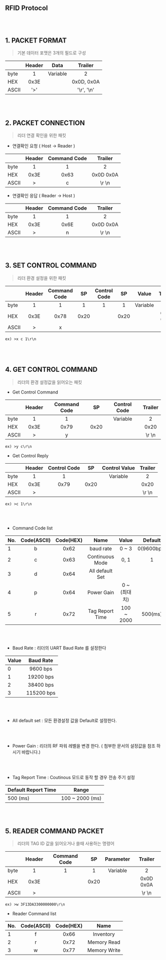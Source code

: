## RFID Protocol ##

<br /><br />
**1. PACKET FORMAT**
----------
> 기본 데이터 포맷은 3개의 필드로 구성

|      | Header | Data | Trailer |
|:--------|:--------:|:--------:|:--------:|
| byte | 1 | Variable | 2 |
| HEX | 0x3E |  | 0x0D, 0x0A |
| ASCII | '>' |  | '\r', '\n' |

<br /><br />
**2. PACKET CONNECTION**
----------
> 리더 연결 확인을 위한 패킷   
* 연결확인 요청 ( Host -> Reader )  

|      | Header | Command Code | Trailer |
|:--------|:--------:|:--------:|:--------:|
| byte | 1 | 1 | 2 |
| HEX | 0x3E | 0x63 | 0x0D 0x0A | 
| ASCII | > | c | \r \n |

* 연결확인 응답 ( Reader -> Host  )

|      | Header | Command Code | Trailer |
|:--------|:--------:|:--------:|:--------:|
| byte | 1 | 1 | 2 |
| HEX | 0x3E | 0x6E | 0x0D 0x0A | 
| ASCII | > | n | \r \n |

<br /><br />
**3. SET CONTROL COMMAND**
----------
>리더 환경 설정을 위한 패킷      
              
|      | Header | Command Code | SP | Control Code | SP | Value | Trailer |
|:--------|:--------:|:--------:|:--------:|:--------:|:--------:|:--------:|:--------:|
| byte | 1 | 1 | 1 | 1 | 1 | Variable | 2 |
| HEX | 0x3E | 0x78 | 0x20 | | 0x20 | | 0x0D 0x0A | 
| ASCII | > | x |  |  |  | | \r \n |
```
ex) >x c 1\r\n
```

<br /><br />
**4. GET CONTROL COMMAND**
----------
>리더의 환경 설정값을 읽어오는 패킷     

* Get Control Command

|      | Header | Command Code | SP | Control Code | Trailer |
|:--------|:--------:|:--------:|:--------:|:--------:|:--------:|
| byte | 1 | 1 | | Variable | 2 |
| HEX | 0x3E | 0x79 | 0x20 | | 0x20 | | 0x0D 0x0A | 
| ASCII | > | y |  |  | \r \n |
```
ex) >y c\r\n
```

* Get Control Reply

|      | Header | Control Code | SP | Control Value | Trailer |
|:--------|:--------:|:--------:|:--------:|:--------:|:--------:|
| byte | 1 | 1 | | Variable | 2 |
| HEX | 0x3E | 0x79 | 0x20 | | 0x20 | | 0x0D 0x0A | 
| ASCII | > |  |  |  | \r \n |
```
ex) >c 1\r\n
```

<br /><br />
* Command Code list

| No. | Code(ASCII) | Code(HEX) | Name | Value | Default |
|:--------|:--------:|:--------:|:--------:|:--------:|:--------:|
| 1 | b | 0x62 | baud rate  | 0 ~ 3 | 0(9600bps) | 
| 2 | c | 0x63 | Continuous Mode | 0, 1 | 1 | 
| 3 | d | 0x64 | All default Set |  |  |
| 4 | p | 0x64 | Power Gain | 0 ~ (최대치)  | |
| 5 | r | 0x72 | Tag Report Time | 100 ~ 2000 | 500(ms) |  

<br /><br />
* Baud Rate : 리더의 UART Baud Rate 를 설정한다

| Value | Baud Rate |
|:--------|:--------:|
| 0 | 9600 bps |
| 1 | 19200 bps |
| 2 | 38400 bps |
| 3 | 115200 bps |

<br /><br />
* All default set :  모든 환경설정 값을 Default로 설정한다.

<br /><br />
* Power Gain :  리더의 RF 파워 레벨을 변경 한다.
( 첨부한 문서의 설정값을 참조 하시기 바랍니다.)

<br /><br />
* Tag Report Time : Coutinous 모드로 동작 할 경우 전송 주기 설정

| Default Report Time | Range |
|:--------|:--------:|
| 500 (ms) | 100 ~ 2000 (ms) |


<br /><br />
**5. READER COMMAND PACKET**
----------
>리더의 TAG ID 값을 읽어오거나 쓸때 사용하는 명령어
              
|      | Header | Command Code | SP | Parameter | Trailer |
|:--------|:--------:|:--------:|:--------:|:--------:|:--------:|
| byte | 1 | 1 | 1 | Variable | 2 |
| HEX | 0x3E |  | 0x20 |   | 0x0D 0x0A | 
| ASCII | > |  |  |  | \r \n |
```
ex) >w 3F13DA3300000000\r\n
```

* Reader Command list

| No. | Code(ASCII) | Code(HEX) | Name | 
|:--------|:--------:|:--------:|:--------:|
| 1 | f | 0x66 | Inventory  | 
| 2 | r | 0x72 | Memory Read | 
| 3 | w | 0x77 | Memory Write | 
